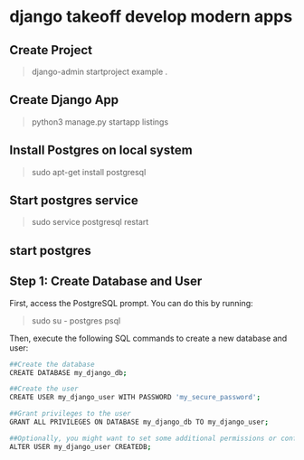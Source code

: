 # django takeoff develop modern apps

## Create Project
>django-admin startproject example .

## Create Django App
>python3 manage.py startapp listings


## Install Postgres on local system
>sudo apt-get install postgresql

## Start postgres service
>sudo service postgresql restart

## start postgres


## Step 1: Create Database and User

First, access the PostgreSQL prompt. You can do this by running:
>sudo su - postgres
>psql

Then, execute the following SQL commands to create a new database and user:

```bash
##Create the database
CREATE DATABASE my_django_db;

##Create the user
CREATE USER my_django_user WITH PASSWORD 'my_secure_password';

##Grant privileges to the user
GRANT ALL PRIVILEGES ON DATABASE my_django_db TO my_django_user;

##Optionally, you might want to set some additional permissions or configurations
ALTER USER my_django_user CREATEDB;
```


